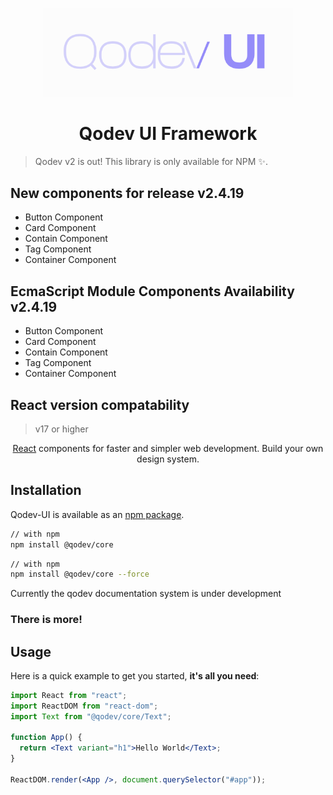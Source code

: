 <p align="center">
  <a href="#" rel="noopener" target="_blank"><img width="400" src="https://github.com/JMSevilla/qdv_core/blob/master/assets/qdvui.png" alt="QODEV-UI logo"></a></p>
</p>

<h1 align="center">Qodev UI Framework</h1>

> Qodev v2 is out! This library is only available for NPM ✨.

## New components for release v2.4.19

<ul>
  <li>Button Component</li>
  <li>Card Component</li>
  <li>Contain Component</li>
  <li>Tag Component</li>
  <li>Container Component</li>
</ul>

## EcmaScript Module Components Availability v2.4.19

<ul>
  <li>Button Component</li>
  <li>Card Component</li>
  <li>Contain Component</li>
  <li>Tag Component</li>
  <li>Container Component</li>
</ul>

## React version compatability

> v17 or higher

<div align="center">

[React](https://reactjs.org/) components for faster and simpler web development. Build your own design system.

</div>

## Installation

Qodev-UI is available as an [npm package](https://www.npmjs.com/package/@qodev/core).

```sh
// with npm
npm install @qodev/core
```

```sh
// with npm
npm install @qodev/core --force
```

Currently the qodev documentation system is under development

### There is more!

## Usage

Here is a quick example to get you started, **it's all you need**:

```jsx
import React from "react";
import ReactDOM from "react-dom";
import Text from "@qodev/core/Text";

function App() {
  return <Text variant="h1">Hello World</Text>;
}

ReactDOM.render(<App />, document.querySelector("#app"));
```
